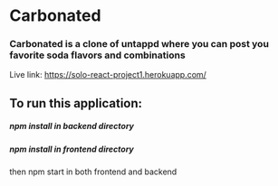 # Carbonated

### Carbonated is a clone of untappd where you can post you favorite soda flavors and combinations

Live link: https://solo-react-project1.herokuapp.com/

## To run this application:

##### npm install in backend directory
##### npm install in frontend directory

then npm start in both frontend and backend
